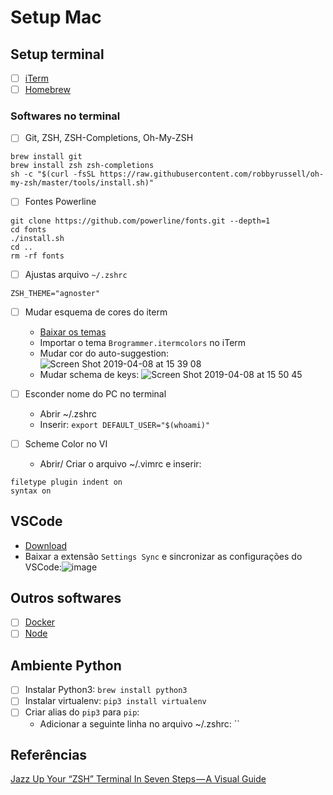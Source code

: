 
# Setup Mac

##  Setup terminal
- [ ] [iTerm](https://www.iterm2.com/downloads.html)
- [ ] [Homebrew]([https://brew.sh/index_pt-br](https://brew.sh/index_pt-br))

### Softwares no terminal
- [ ] Git, ZSH, ZSH-Completions, Oh-My-ZSH
```
brew install git
brew install zsh zsh-completions
sh -c "$(curl -fsSL https://raw.githubusercontent.com/robbyrussell/oh-my-zsh/master/tools/install.sh)"
```
- [ ] Fontes Powerline
```
git clone https://github.com/powerline/fonts.git --depth=1
cd fonts
./install.sh
cd ..
rm -rf fonts
```
- [ ] Ajustas arquivo `~/.zshrc`
```
ZSH_THEME="agnoster"
```
- [ ] Mudar esquema de cores do iterm
	- [Baixar os temas]([schemes.zip](https://github.com/wendellbs/tutoriais/files/3055780/schemes.zip))
	- Importar o tema `Brogrammer.itermcolors` no iTerm
	- Mudar cor do auto-suggestion:
![Screen Shot 2019-04-08 at 15 39 08](https://user-images.githubusercontent.com/13970064/55748231-7af17100-5a14-11e9-9cf3-39af7bca0976.png)
	- Mudar schema de keys:
![Screen Shot 2019-04-08 at 15 50 45](https://user-images.githubusercontent.com/13970064/55748865-1d5e2400-5a16-11e9-8b58-232b078a5f5f.png)

- [ ] Esconder nome do PC no terminal
	- Abrir ~/.zshrc
	- Inserir:
	``` export DEFAULT_USER="$(whoami)" ```
- [ ] Scheme Color no VI
	- Abrir/ Criar o arquivo ~/.vimrc e inserir:
```
filetype plugin indent on
syntax on
```

## VSCode
- [Download]([https://code.visualstudio.com/Download](https://code.visualstudio.com/Download))
- Baixar a extensão `Settings Sync` e sincronizar as configurações do VSCode:![image](https://user-images.githubusercontent.com/13970064/55752477-847fd680-5a1e-11e9-9203-8fb61a6ca5c1.png)


## Outros softwares
- [ ] [Docker]([https://hub.docker.com/editions/community/docker-ce-desktop-mac](https://hub.docker.com/editions/community/docker-ce-desktop-mac))
- [ ] [Node]([https://nodejs.org/en/download/](https://nodejs.org/en/download/))

## Ambiente Python
- [ ] Instalar Python3: `brew install python3`
- [ ] Instalar virtualenv: `pip3 install virtualenv`
- [ ] Criar alias do `pip3` para `pip`:
	- Adicionar a seguinte linha no arquivo ~/.zshrc: ``

## Referências
[Jazz Up Your “ZSH” Terminal In Seven Steps — A Visual Guide](https://medium.freecodecamp.org/jazz-up-your-zsh-terminal-in-seven-steps-a-visual-guide-e81a8fd59a38)
